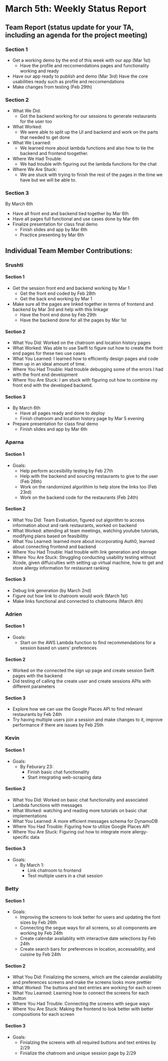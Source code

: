 # March 5th: Weekly Status Report

## Team Report (status update for your TA, including an agenda for the project meeting)
### Section 1 
 - Get a working demo by the end of this week with our app (Mar 1st)
    - Have the profile and reccomendations pages and functionality working and ready
  - Have our app ready to publish and demo (Mar 3rd)
     Have the core usabilities ready such as profile and reccomendations 
  - Make changes from testing (Feb 29th)
    
### Section 2
- What We Did: 
  - Got the backend working for our sessions to generate restaurants for the user too
- What Worked:
  - We were able to split up the UI and backend and work on the parts that needed to get done
- What We Learned:
  - We learned more about lambda functions and also how to tie the backend and frontend toogether. 
- Where We Had Trouble:
  -  We had trouble with figuring out the lambda functions for the chat
- Where We Are Stuck:
  - We are stuck with trying to finish the rest of the pages in the time we have but we will be able to.
### Section 3
 By March 6th
   - Have all front end and backend tied together by Mar 6th
   - Have all pages full functional and use cases done by Mar 6th
- Finalize presentation for class final demo
   - Finish slides and app by Mar 6th
   - Practice presenting by Mar 6th

## Individual Team Member Contributions:

### Srushti
#### Section 1 
- Get the session front end and backend working by Mar 1
    - Get the front end coded by Feb 28th
    - Get the back end working by Mar 1
- Make sure all the pages are linked together in terms of frontend and backend by Mar 3rd and help with this linkage
    -  Have the front end done by Feb 29th
    -  Have the backend done for all the pages by Mar 1st
#### Section 2
- What You Did: Worked on the chatroom and location history pages
- What Worked: Was able to use Swift to figure out how to create the front end pages for these two use cases
- What You Learned: I learned how to efficiently design pages and code them up in an ideal amount of time.
- Where You Had Trouble: Had trouble debugging some of the errors I had with the front end development 
- Where You Are Stuck: I am stuck with figuring out how to combine my front end with the developed backend.
#### Section 3
- By March 6th
   - Have all pages ready and done to deploy
   - Finish chatroom and location history page by Mar 5 evening
- Prepare presentation for class final demo
   - Finish slides and app by Mar 6th



### Aparna
#### Section 1 
- Goals:
  - Help perform accesibility testing by Feb 27th
  -  Help with the backend and sourcing restaurants to give to the user (Feb 26th)
  -  Work on the randomized algorithim to help store the links too (Feb 23rd)
  -  Work on the backend code for the restaurants (Feb 24th)
#### Section 2
- What You Did: Team Evaluation, figured out algorithm to access information about and rank restaurants, worked on backend
- What Worked: attending all team meetings, watching youtube tutorials, modifying plans based on feasibilitiy
- What You Learned: learned more about incorporating Auth0, learned about connecting frontend and backend
- Where You Had Trouble: Had trouble with link generation and storage
- Where You Are Stuck: Struggling conducting usability testing without Xcode, given diffuiculties with setting up virtual machine, how to get and store allergy information for restaurant ranking
#### Section 3
- Debug link generation (by March 2nd)
- Figure out how link to chatroom would work (March 1st)
- Make links functional and connected to chatrooms (March 4th)

  
### Adrien
#### Section 1 
- Goals: 
  - Start on the AWS Lambda function to find recommendations for a session based on users' preferences
#### Section 2
- Worked on the connected the sign up page and create session Swift pages with the backend
- Did testing of calling the create user and create sessions APIs with different parameters 
#### Section 3
- Explore how we can use the Google Places API to find relevant restaurants by Feb 24th
- Try having multiple users join a session and make changes to it, improve performance if there are issues by Feb 25th
 
### Kevin
#### Section 1 
- Goals:
  - By Feburary 23:
    - Finish basic chat functionality
    - Start integrating web-scraping data
#### Section 2
- What You Did: Worked on basic chat functionality and associated Lambda functions with messages
- What Worked: watching and reading more tutorials on basic chat implementations
- What You Learned: A more efficient messages schema for DynamoDB
- Where You Had Trouble: Figuring how to utilize Google Places API
- Where You Are Stuck: Figuring out how to integrate more allergy-specific data
#### Section 3
- Goals:
  - By March 1:
    - Link chatroom to frontend
    - Test multiple users in a chat session
   
### Betty
#### Section 1 
- Goals:
  - Improving the screens to look better for users and updating the font sizes by Feb 26th
  - Connecting the segue ways for all screens, so all components are working by Feb 24th
  - Create calendar availablity with interactive date selections by Feb 24th 
  - Create search bars for preferences in location, accessability, and cuisine by Feb 24th
   
#### Section 2
- What You Did: Finializing the screens, which are the calendar availability and preferences screens and make the screens looks more prettier
- What Worked: The buttons and text entries are working for each screen
- What You Learned: Learning how to connect the screens for each button
- Where You Had Trouble: Connecting the screens with segue ways
- Where You Are Stuck: Making the frontend to look better with better compositions for each screen

#### Section 3
- Goals:
  - Finialzing the screens with all required buttons and text entires by 2/29
  - Finialize the chatroom and unique session page by 2/29
